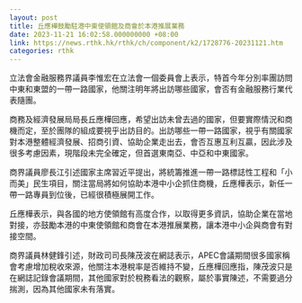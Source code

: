 ```yaml
---
layout: post
title: 丘應樺鼓勵駐港中東使領館及商會於本港推展業務
date: 2023-11-21 16:02:58.000000000 +08:00
link: https://news.rthk.hk/rthk/ch/component/k2/1728776-20231121.htm
categories: rthk
---
```


立法會金融服務界議員李惟宏在立法會一個委員會上表示，特首今年分別率團訪問中東和東盟的一帶一路國家，他關注明年將出訪哪些國家，會否有金融服務行業代表隨團。

商務及經濟發展局局長丘應樺回應，希望出訪未曾去過的國家，但要實際情況和商機而定，至於團隊的組成要視乎出訪目的。出訪哪些一帶一路國家，視乎有關國家對本港整體經濟發展、招商引資、協助企業走出去，會否互惠互利互贏，因此涉及很多考慮因素，現階段未完全確定，但首選東南亞、中亞和中東國家。

商界議員廖長江引述國家主席習近平提出，將統籌推進一帶一路標誌性工程和「小而美」民生項目，關注當局將如何協助本港中小企抓住商機，丘應樺表示，新任一帶一路專員到位後，已經很積極展開工作。

丘應樺表示，與各國的地方使領館有高度合作，以取得更多資訊，協助企業在當地對接，亦鼓勵本港的中東使領館和商會在本港推展業務，讓本港中小企與商會有對接空間。

商界議員林健鋒引述，財政司司長陳茂波在網誌表示，APEC會議期間很多國家稱會考慮增加稅收來源，他關注本港稅率是否維持不變，丘應樺回應指，陳茂波只是在網誌記錄會議期間，其他國家對於稅務看法的觀察，屬於事實陳述，不需要過分揣測，因為其他國家未有落實。
